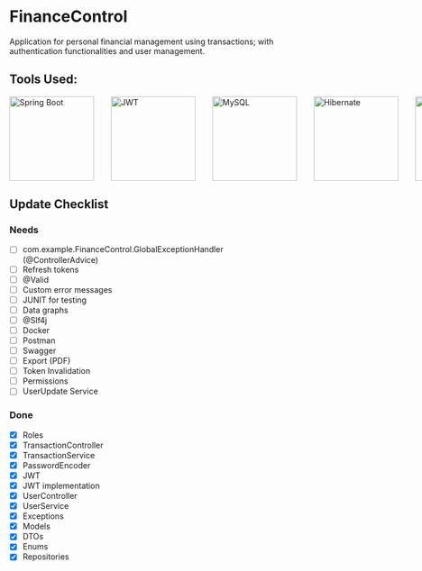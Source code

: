 # FinanceControl
Application for personal financial management using transactions; with authentication functionalities and user management.

## Tools Used:

<div style="display: flex; gap: 30px;">
<img height="150" src="https://github.com/user-attachments/assets/a840e26c-3ba3-46ab-8a40-10022da8cd30" alt="Spring Boot" />
<img height="150" src="https://github.com/user-attachments/assets/32d52b01-65c7-46f9-8983-1bbc8b93ea82" alt="JWT" />
<img height="150" src="https://github.com/user-attachments/assets/63a18483-a813-4593-b5ac-740c88b4c4ad" alt="MySQL" />
<img height="150" src="https://github.com/user-attachments/assets/3b58896e-23c5-47ba-a076-3264b7cce7ad" alt="Hibernate" />
<img height="150" src="https://github.com/user-attachments/assets/f714d4fb-aca7-428a-93bd-a11d4338f77e" alt="Lombok" /> </div>


## Update Checklist
### Needs
- [ ] com.example.FinanceControl.GlobalExceptionHandler (@ControllerAdvice)
- [ ] Refresh tokens
- [ ] @Valid
- [ ] Custom error messages
- [ ] JUNIT for testing
- [ ] Data graphs
- [ ] @Slf4j
- [ ] Docker
- [ ] Postman
- [ ] Swagger
- [ ] Export (PDF)
- [ ] Token Invalidation
- [ ] Permissions
- [ ] UserUpdate Service

### Done
- [x] Roles
- [x] TransactionController
- [x] TransactionService
- [x] PasswordEncoder
- [x] JWT
- [x] JWT implementation
- [x] UserController
- [x] UserService
- [x] Exceptions
- [x] Models
- [x] DTOs
- [x] Enums
- [x] Repositories
